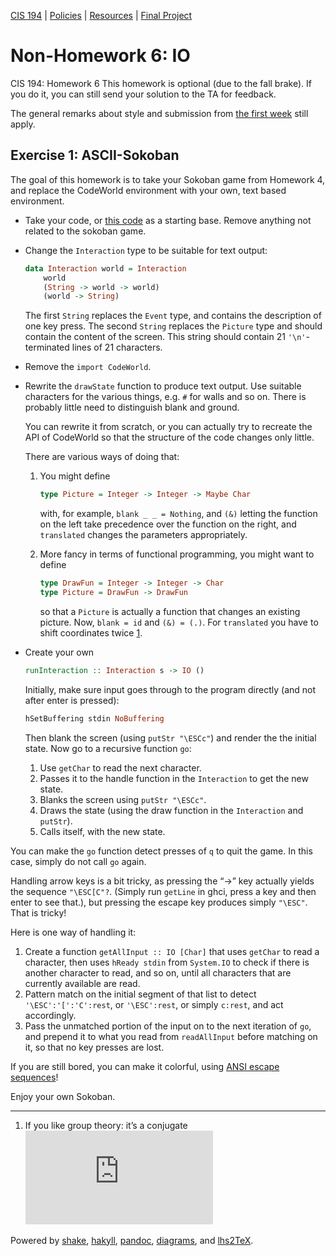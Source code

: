 [CIS 194](https://www.seas.upenn.edu/~cis194/fall16/index.html) | [Policies](https://www.seas.upenn.edu/~cis194/fall16/policies.html) | [Resources](https://www.seas.upenn.edu/~cis194/fall16/resources.html) | [Final Project](https://www.seas.upenn.edu/~cis194/fall16/final.html)

# Non-Homework 6: IO

CIS 194: Homework 6
This homework is optional (due to the fall brake). If you do it, you can still send your solution to the TA for feedback.

The general remarks about style and submission from [the first week](https://www.seas.upenn.edu/~cis194/fall16/hw/01-intro.html) still apply.

## Exercise 1: ASCII-Sokoban

The goal of this homework is to take your Sokoban game from Homework 4, and replace the CodeWorld environment with your own, text based environment.

- Take your code, or [this code](https://code.world/haskell#Pny8KKiYCum4pB0cM3FNvdA) as a starting base. Remove anything not related to the sokoban game.

- Change the `Interaction` type to be suitable for text output:

  ```haskell
  data Interaction world = Interaction
      world
      (String -> world -> world)
      (world -> String)
  ```

  The first `String` replaces the `Event` type, and contains the description of one key press. The second `String` replaces the `Picture` type and should contain the content of the screen. This string should contain 21 `'\n'`-terminated lines of 21 characters.

- Remove the `import CodeWorld`.

- Rewrite the `drawState` function to produce text output. Use suitable characters for the various things, e.g. `#` for walls and so on. There is probably little need to distinguish blank and ground.

  You can rewrite it from scratch, or you can actually try to recreate the API of CodeWorld so that the structure of the code changes only little.

  There are various ways of doing that:

  1. You might define

     ```haskell
     type Picture = Integer -> Integer -> Maybe Char
     ```

     with, for example, `blank _ _ = Nothing`, and `(&)` letting the function on the left take precedence over the function on the right, and `translated` changes the parameters appropriately.

  2. More fancy in terms of functional programming, you might want to define

     ```haskell
     type DrawFun = Integer -> Integer -> Char
     type Picture = DrawFun -> DrawFun
     ```

     so that a `Picture` is actually a function that changes an existing picture. Now, `blank = id` and `(&) = (.)`. For `translated` you have to shift coordinates twice [1](https://www.seas.upenn.edu/~cis194/fall16/hw/06-io-and-monads.html#fn1).

- Create your own

  ```haskell
  runInteraction :: Interaction s -> IO ()
  ```

  Initially, make sure input goes through to the program directly (and not after enter is pressed):

  ```haskell
  hSetBuffering stdin NoBuffering
  ```

  Then blank the screen (using `putStr "\ESCc"`) and render the the initial state. Now go to a recursive function `go`:

  1. Use `getChar` to read the next character.
  2. Passes it to the handle function in the `Interaction` to get the new state.
  3. Blanks the screen using `putStr "\ESCc"`.
  4. Draws the state (using the draw function in the `Interaction` and `putStr`).
  5. Calls itself, with the new state.

You can make the `go` function detect presses of `q` to quit the game. In this case, simply do not call `go` again.

Handling arrow keys is a bit tricky, as pressing the “→” key actually yields the sequence `"\ESC[C"?`. (Simply run `getLine` in ghci, press a key and then enter to see that.), but pressing the escape key produces simply `"\ESC"`. That is tricky!

Here is one way of handling it:

1. Create a function `getAllInput :: IO [Char]` that uses `getChar` to read a character, then uses `hReady stdin` from `System.IO` to check if there is another character to read, and so on, until all characters that are currently available are read.
2. Pattern match on the initial segment of that list to detect `'\ESC':'[':'C':rest`, or `'\ESC':rest`, or simply `c:rest`, and act accordingly.
3. Pass the unmatched portion of the input on to the next iteration of `go`, and prepend it to what you read from `readAllInput` before matching on it, so that no key presses are lost.

If you are still bored, you can make it colorful, using [ANSI escape sequences](https://en.wikipedia.org/wiki/ANSI_escape_code#Colors)!

Enjoy your own Sokoban.

------

1. If you like group theory: it’s a conjugate![↩](https://www.seas.upenn.edu/~cis194/fall16/hw/06-io-and-monads.html#fnref1)

Powered by [shake](http://community.haskell.org/~ndm/shake/), [hakyll](http://jaspervdj.be/hakyll/index.html), [pandoc](http://johnmacfarlane.net/pandoc/), [diagrams](http://projects.haskell.org/diagrams), and [lhs2TeX](http://www.andres-loeh.de/lhs2tex/).